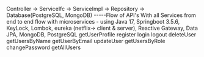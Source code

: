 Controller -> ServiceIfc -> ServiceImpl -> Repository -> Database(PostgreSQL, MongoDB)  -----Flow of API's
With all Services from end to end flow with microservices - using Java 17, Springboot 3.5.6, KeyLock, Lombok, eureka (netflix-> client & server), Reactive Gateway, Data JPA, MongoDB, PostgreSQL
   getUserProfile
   register
   login
   logout
   deleteUser
   getUsersByName
   getUserByEmail
   updateUser
   getUsersByRole
   changePassword
   getAllUsers
